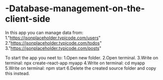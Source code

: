 # -Database-management-on-the-client-side
In this app you can manage data from: 
1."https://jsonplaceholder.typicode.com/users"
2."https://jsonplaceholder.typicode.com/todos"
3."https://jsonplaceholder.typicode.com/posts"

To start the app you neet to:
1.Open new folder.
2.Open terminal.
3.Write on terminal: npx create-react-app myapp
4.Write on terminal: cd myapp
5.Write on terminal: npm start
6.Delete the created source folder and copy this instead.  
